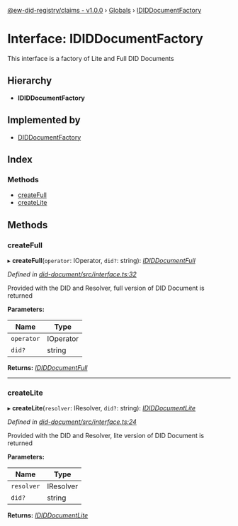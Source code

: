 [@ew-did-registry/claims - v1.0.0](../README.md) › [Globals](../globals.md) › [IDIDDocumentFactory](ididdocumentfactory.md)

# Interface: IDIDDocumentFactory

This interface is a factory of Lite and Full DID Documents

## Hierarchy

* **IDIDDocumentFactory**

## Implemented by

* [DIDDocumentFactory](../classes/diddocumentfactory.md)

## Index

### Methods

* [createFull](ididdocumentfactory.md#createfull)
* [createLite](ididdocumentfactory.md#createlite)

## Methods

###  createFull

▸ **createFull**(`operator`: IOperator, `did?`: string): *[IDIDDocumentFull](ididdocumentfull.md)*

*Defined in [did-document/src/interface.ts:32](https://github.com/energywebfoundation/ew-did-registry/blob/d1c8ba6/packages/did-document/src/interface.ts#L32)*

Provided with the DID and Resolver, full version of DID Document is returned

**Parameters:**

Name | Type |
------ | ------ |
`operator` | IOperator |
`did?` | string |

**Returns:** *[IDIDDocumentFull](ididdocumentfull.md)*

___

###  createLite

▸ **createLite**(`resolver`: IResolver, `did?`: string): *[IDIDDocumentLite](ididdocumentlite.md)*

*Defined in [did-document/src/interface.ts:24](https://github.com/energywebfoundation/ew-did-registry/blob/d1c8ba6/packages/did-document/src/interface.ts#L24)*

Provided with the DID and Resolver, lite version of DID Document is returned

**Parameters:**

Name | Type |
------ | ------ |
`resolver` | IResolver |
`did?` | string |

**Returns:** *[IDIDDocumentLite](ididdocumentlite.md)*
